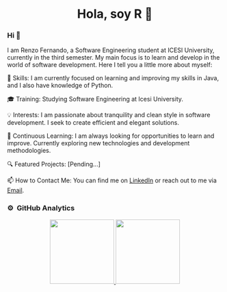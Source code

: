 <div align="center">
<h1 align="center">Hola, soy R 👋</h1>
</div>

### Hi 👋

I am Renzo Fernando, a Software Engineering student at ICESI University, currently in the third semester. My main focus is to learn and develop in the world of software development. Here I tell you a little more about myself:

🚀 Skills: I am currently focused on learning and improving my skills in Java, and I also have knowledge of Python.

🎓 Training: Studying Software Engineering at Icesi University.

💡 Interests: I am passionate about tranquility and clean style in software development. I seek to create efficient and elegant solutions.

🌱 Continuous Learning: I am always looking for opportunities to learn and improve. Currently exploring new technologies and development methodologies.

🔍 Featured Projects: [Pending...]

📫 How to Contact Me: You can find me on [LinkedIn](https://www.linkedin.com/in/renzofernando/) or reach out to me via [Email](mailto:renzofernando.md@gmail.com).



### ⚙️ &nbsp;GitHub Analytics

<p align="center">
  <a href="https://github.com/RenzoFernando">
    <img height="150em" src="https://github-readme-stats-eight-theta.vercel.app/api?username=RenzoFernando&show_icons=true&theme=algolia&include_all_commits=true&count_private=true"/>
    <img height="150em" src="https://github-readme-stats-eight-theta.vercel.app/api/top-langs/?username=RenzoFernando&layout=compact&langs_count=8&theme=algolia"/>
  </a>
</p>
